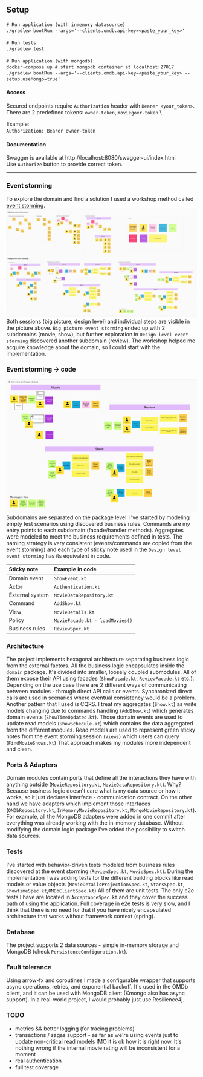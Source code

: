 ## Setup

```shell
# Run application (with inmemory datasource)
./gradlew bootRun --args='--clients.omdb.api-key=<paste_your_key>'

# Run tests
./gradlew test

# Run application (with mongodb)
docker-compose up # start mongodb container at localhost:27017
./gradlew bootRun --args='--clients.omdb.api-key=<paste_your_key> --setup.useMongo=true'
```

#### Access

Secured endpoints require `Authorization` header with `Bearer <your_token>`.\
There are 2 predefined tokens: `owner-token`, `moviegoer-token`.\

Example: \
`Authorization: Bearer owner-token`

#### Documentation

Swagger is available at http://localhost:8080/swagger-ui/index.html \
Use `Authorize` button to provide correct token.

---

### Event storming

To explore the domain and find a solution I used a workshop method
called [event storming](https://virtualddd.com/learning-ddd/ddd-crew-eventstorming-glossary-cheat-sheet).
![event-storming-1](event-storming-1.png)
Both sessions (big picture, design level) and individual steps are visible in the picture above.
`Big picture event storming` ended up with 2 subdomains (movie, show), but further exploration
in `Design level event storming` discovered another subdomain (review). The workshop helped me acquire knowledge about
the domain, so I could start with the implementation.

### Event storming -> code

![event-storming-2](event-storming-2.png)
Subdomains are separated on the package level. I've started by modeling empty test scenarios using discovered business rules. Commands are my entry points to each subdomain (facade/handler methods). Aggregates were modeled to meet the business requirements defined in tests. The naming strategy is very consistent (events/commands are copied from the event storming) and each type of sticky note used in the `Design level event storming` has its equivalent in code.


| Sticky note  | Example in code   |
|:-------------|:------------------|
| Domain event | `ShowEvent.kt`      |
| Actor        | `Authentication.kt` |
| External system        | `MovieDataRepository.kt` |
| Command        | `AddShow.kt` |
| View        | `MovieDetails.kt` |
| Policy        | `MovieFacade.kt - loadMovies()` |
| Business rules        | `ReviewSpec.kt` |


### Architecture
The project implements hexagonal architecture separating business logic from the external factors.
All the business logic encapsulates inside the `domain` package. It's divided into smaller, loosely coupled submodules. All of them expose their API using facades (`ShowFacade.kt`, `ReviewFacade.kt` etc.).
Depending on the use case there are 2 different ways of communicating between modules - through direct API calls or events. Synchronized direct calls are used in scenarios where eventual consistency would be a problem.
Another pattern that I used is CQRS. I treat my aggregates (`Show.kt`) as write models changing due to commands handling (`AddShow.kt`) which generates domain events (`ShowTimeUpdated.kt`). Those domain events are used to update read models (`ShowSchedule.kt`) which contains the data aggregated from the different modules.
Read models are used to represent green sticky notes from the event storming session (`Views`) which users can query (`FindMovieShows.kt`)
That approach makes my modules more independent and clean.

### Ports & Adapters
Domain modules contain ports that define all the interactions they have with anything outside (`MovieRepository.kt`, `MovieDataRepository.kt`).
Why? Because business logic doesn't care what is my data source or how it works, so it just declares interface - communication contract.
On the other hand we have adapters which implement those interfaces (`OMDbRepository.kt`, `InMemoryMovieRepository.kt`, `MongoMovieRepository.kt`).
For example, all the MongoDB adapters were added in one commit after everything was already working with the in-memory database. Without modifying the domain logic package I've added the possibility to switch data sources.
### Tests
I've started with behavior-driven tests modeled from business rules discovered at the event storming (`ReviewSpec.kt`, `MovieSpec.kt`).
During the implementation I was adding tests for the different building blocks like read models or value objects (`MovieDetailsProjectionSpec.kt`, `StarsSpec.kt`, `ShowtimeSpec.kt`,`OMDbClientSpec.kt`)
All of them are unit tests. The only e2e tests I have are located in `AcceptanceSpec.kt` and they cover the success path of using the application.
Full coverage in e2e tests is very slow, and I think that there is no need for that if you have nicely encapsulated architecture that works without framework context (spring).

### Database
The project supports 2 data sources - simple in-memory storage and MongoDB (check `PersistenceConfiguration.kt`).

### Fault tolerance
Using arrow-fx and coroutines I made a configurable wrapper that supports async operations, retries, and exponential backoff.
It's used in the OMDb client, and it can be used with MongoDB client (Kmongo also has async support). In a real-world project, I would probably just use Resilience4j.

### TODO
* metrics && better logging (for tracing problems)
* transactions / sagas support - as far as we're using events just to update non-critical read models IMO it is ok how it is right now.
  It's nothing wrong if the internal movie rating will be inconsistent for a moment
* real authentication
* full test coverage